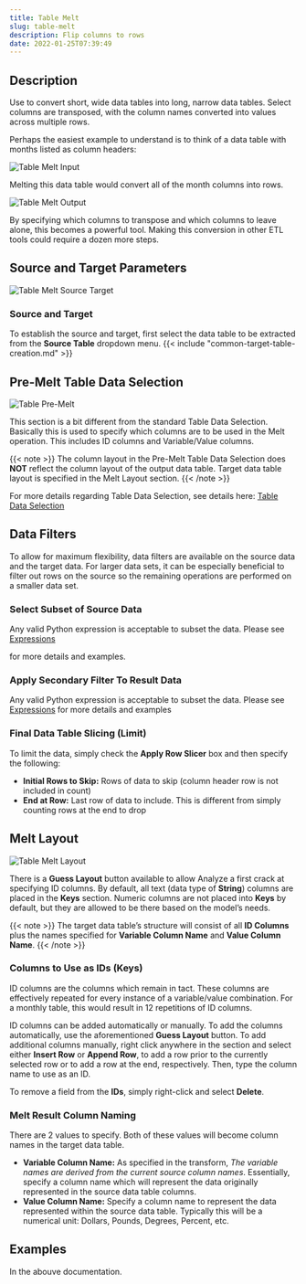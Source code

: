 ```yaml
---
title: Table Melt
slug: table-melt
description: Flip columns to rows
date: 2022-01-25T07:39:49
---
```



## Description


Use to convert short, wide data tables into long, narrow data tables. Select columns are transposed, with the column names converted into values across multiple rows.


Perhaps the easiest example to understand is to think of a data table with months listed as column headers:



![Table Melt Input](/images/table_melt_input_data.png)


Melting this data table would convert all of the month columns into rows.


![Table Melt Output](/images/table_melt_output.png)


By specifying which columns to transpose and which columns to leave alone, this becomes a powerful tool. Making this conversion in other ETL tools could require a dozen more steps.



## Source and Target Parameters

![Table Melt Source Target](/images/table_melt_1.png)

### Source and Target


To establish the source and target, first select the data table to be extracted from the **Source Table** dropdown menu. 
{{< include "common-target-table-creation.md" >}}







## Pre-Melt Table Data Selection

![Table Pre-Melt](/images/table_melt_2.png)

This section is a bit different from the standard Table Data Selection. Basically this is used to specify which columns are to be used in the Melt operation. This includes ID columns and Variable/Value columns.


{{< note >}}
The column layout in the Pre-Melt Table Data Selection does **NOT** reflect the column layout of the output data table. Target data table layout is specified in the Melt Layout section.
{{< /note >}}




For more details regarding Table Data Selection, see details here: [Table Data Selection](/docs/workflow-steps/common/table-data-selection)



## Data Filters


To allow for maximum flexibility, data filters are available on the source data and the target data. For larger data sets, it can be especially beneficial to filter out rows on the source so the remaining operations are performed on a smaller data set.



### Select Subset of Source Data


Any valid Python expression is acceptable to subset the data. Please see [Expressions](/docs/expressions)


for more details and examples.



### Apply Secondary Filter To Result Data


Any valid Python expression is acceptable to subset the data. Please see [Expressions](/docs/expressions) for more details and examples



### Final Data Table Slicing (Limit)


To limit the data, simply check the **Apply Row Slicer** box and then specify the following:


* **Initial Rows to Skip:** Rows of data to skip (column header row is not included in count)
* **End at Row:** Last row of data to include. This is different from simply counting rows at the end to drop



## Melt Layout

![Table Melt Layout](/images/table_melt_3.png)

There is a **Guess Layout** button available to allow Analyze a first crack at specifying ID columns. By default, all text (data type of **String**) columns are placed in the **Keys** section. Numeric columns are not placed into **Keys** by default, but they are allowed to be there based on the model’s needs.


{{< note >}}
The target data table’s structure will consist of all **ID Columns** plus the names specified for **Variable Column Name** and **Value Column Name**.
{{< /note >}}




### Columns to Use as IDs (Keys)


ID columns are the columns which remain in tact. These columns are effectively repeated for every instance of a variable/value combination. For a monthly table, this would result in 12 repetitions of ID columns.



ID columns can be added automatically or manually. To add the columns automatically, use the aforementioned **Guess Layout** button. To add additional columns manually, right click anywhere in the section and select either **Insert Row** or **Append Row**, to add a row prior to the currently selected row or to add a row at the end, respectively. Then, type the column name to use as an ID.



To remove a field from the **IDs**, simply right-click and select **Delete**.



### Melt Result Column Naming


There are 2 values to specify. Both of these values will become column names in the target data table.


* **Variable Column Name:** As specified in the transform, *The variable names are derived from the current source column names*. Essentially, specify a column name which will represent the data originally represented in the source data table columns.
* **Value Column Name:** Specify a column name to represent the data represented within the source data table. Typically this will be a numerical unit: Dollars, Pounds, Degrees, Percent, etc.





## Examples


In the abouve documentation.
